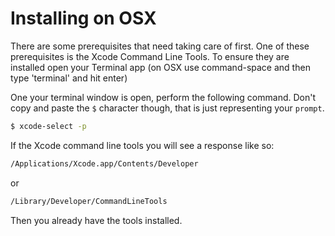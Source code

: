 # Installing on OSX

There are some prerequisites that need taking care of first. One of these prerequisites is the Xcode Command Line Tools. To ensure they are installed open your Terminal app (on OSX use command-space and then type 'terminal' and hit enter)

One your terminal window is open, perform the following command. Don't copy and paste the `$` character though, that is just representing your `prompt`.

```sh
$ xcode-select -p
```

If the Xcode command line tools you will see a response like so:

```sh
/Applications/Xcode.app/Contents/Developer
```

or

```sh
/Library/Developer/CommandLineTools
```

Then you already have the tools installed.
